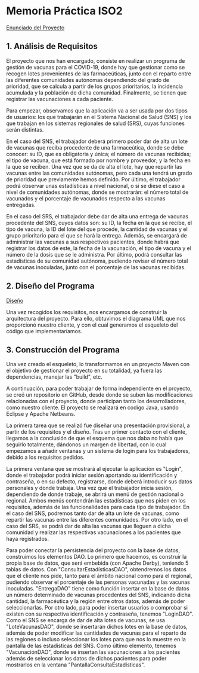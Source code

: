 # Memoria Práctica ISO2
[Enunciado del Proyecto](docs/Enunciado.pdf)
## 1. Análisis de Requisitos

El proyecto que nos han encargado, consiste en realizar un programa de gestión de vacunas para el COVID-19, donde hay que gestionar como se recogen lotes provenientes de las farmaceúticas, junto con el reparto entre las diferentes comunidades autónomas dependiendo del grado de prioridad, que se calcula a partir de los grupos prioritarios, la incidencia acumulada y la población de dicha comunidad. Finalmente, se tienen que registrar las vacunaciones a cada paciente.

Para empezar, observamos que la aplicación va a ser usada por dos tipos de usuarios: los que trabajarán en el Sistema Nacional de Salud  (SNS) y los que trabajan en los sistemas regionales de salud (SRS), cuyas funciones serán distintas.

En el caso del SNS, el trabajador deberá primero poder dar de alta un lote de vacunas que reciba procedente de una farmaceútica, donde se debe conocer: su ID, que es obligatoria y única; el número de vacunas recibidas; el tipo de vacuna, que está formado por nombre y proveedor; y la fecha en la que se reciben. Una vez que se da de alta el lote, hay que repartir las vacunas entre las comunidades autónomas, pero cada una tendrá un grado de prioridad que previamente hemos definido. Por último, el trabajador podrá observar unas estadísticas a nivel nacional, o si se diese el caso a nivel de comunidades autónomas, donde se mostrarán: el número total de vacunados y el porcentaje de vacunados respecto a las vacunas entregadas.

En el caso del SRS, el trabajador debe dar de alta una entrega de vacunas procedente del SNS, cuyos datos son: su ID, la fecha en la que se recibe, el tipo de vacuna, la ID del lote del que procede, la cantidad de vacunas y el grupo prioritario para el que se hará la entrega. Además, se encargará de administrar las vacunas a sus respectivos pacientes, donde habrá que registrar los datos de este, la fecha de la vacunación, el tipo de vacuna y el número de la dosis que se le administra. Por último, podrá consultar las estadísticas de su comunidad autónoma, pudiendo revisar el número total de vacunas inoculadas, junto con el porcentaje de las vacunas recibidas.

## 2. Diseño del Programa
[Diseño](docs/AnálisisyDiseñoparcialdelsistema.vpp)

Una vez recogidos los requisitos, nos encargamos de construir la arquitectura del proyecto. Para ello, obtuvimos el diagrama UML que nos proporcionó nuestro cliente, y con el cual generamos el esqueleto del código que implementaríamos.  

## 3. Construcción del Programa 
Una vez creado el esqueleto, lo transformamos en un proyecto Maven con el objetivo de gestionar el proyecto en su totalidad, ya fuera las dependencias, manejar las "build", etc.

A continuación, para poder trabajar de forma independiente en el proyecto, se creó un repositorio en GitHub, desde donde se suben las modificaciones relacionadas con el proyecto, donde participan tanto los desarrolladores, como nuestro cliente. El proyecto se realizará en codigo Java, usando Eclipse y Apache Netbeans.

La primera tarea que se realizó fue diseñar una presentación provisional, a partir de los requisitos y el diseño. Tras un primer contacto con el cliente, llegamos a la conclusión de que el esquema que nos daba no había que seguirlo totalmente, dándonos un margen de libertad, con lo cual empezamos a añadir ventanas y un sistema de login para los trabajadores, debido a los requisitos pedidos. 

La primera ventana que se mostrará al ejecutar la aplicación es "Login", donde el trabajador podrá iniciar sesión aportando su identificación y contraseña, o en su defecto, registrarse, donde deberá introducir sus datos personales y donde trabaja. Una vez que el trabajador inicia sesión, dependiendo de donde trabaje, se abrirá un menú de gestión nacional o regional. Ambos menús contendrán las estadísticas que nos piden en los requisitos, además de las funcionalidades para cada tipo de trabajador. En el caso del SNS, podremos tanto dar de alta un lote de vacunas, como repartir las vacunas entre las diferentes comunidades. Por otro lado, en el caso del SRS, se podrá dar de alta las vacunas que lleguen a dicha comunidad y realizar las respectivas vacunaciones a los pacientes que haya registrados.

Para poder conectar la persistencia del proyecto con la base de datos, construimos los elementos DAO. Lo primero que hacemos, es construir la propia base de datos, que será embebida (con Apache Derby), teniendo 5 tablas de datos. Con "ConsultarEstadísticasDAO", obtendremos los datos que el cliente nos pide, tanto para el ámbito nacional como para el regional, pudiendo observar el porcentaje de las personas vacunadas y las vacunas inoculadas. "EntregaDAO" tiene como función insertar en la base de datos un número determinado de vacunas procedentes del SNS, indicando dicha cantidad, la farmacéutica y la región entre otros datos, además de poder seleccionarlas. Por otro lado, para poder insertar usuarios o comprobar si existen con su respectiva identificación y contraseña, tenemos "LoginDAO". Como el SNS se encarga de dar de alta lotes de vacunas, se usa "LoteVacunasDAO", donde se insertarán dichos lotes en la base de datos, además de poder modificar las cantidades de vacunas para el reparto de las regiones o incluso seleccionar los lotes para que nos lo muestre en la pantalla de las estadisticas del SNS. Como último elemento, tenemos "VacunaciónDAO", donde se insertan las vacunaciones a los pacientes además de seleccionar los datos de dichos pacientes para poder mostrarlos en la ventana "PantallaConsultaEstadísticas".





